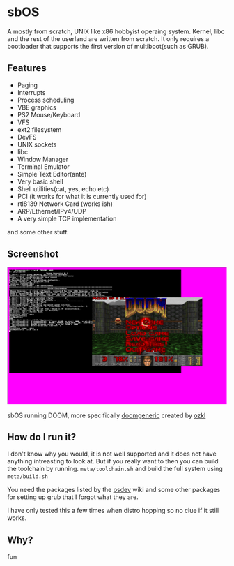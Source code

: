 # sbOS

A mostly from scratch, UNIX like x86 hobbyist operaing system. Kernel,
libc and the rest of the userland are written from scratch. It only
requires a bootloader that supports the first version of multiboot(such
as GRUB).

## Features

* Paging
* Interrupts
* Process scheduling
* VBE graphics
* PS2 Mouse/Keyboard
* VFS
* ext2 filesystem
* DevFS
* UNIX sockets
* libc
* Window Manager
* Terminal Emulator
* Simple Text Editor(ante)
* Very basic shell
* Shell utilities(cat, yes, echo etc)
* PCI (it works for what it is currently used for)
* rtl8139 Network Card (works ish)
* ARP/Ethernet/IPv4/UDP
* A very simple TCP implementation

and some other stuff.

## Screenshot

![sbOS running DOOM](doom.png "sbOS running DOOM")

sbOS running DOOM, more specifically [doomgeneric](https://github.com/ozkl/doomgeneric) created by [ozkl](https://github.com/ozkl)

## How do I run it?

I don't know why you would, it is not well supported and it does not
have anything intreasting to look at. But if you really want to then you
can build the toolchain by running.
`meta/toolchain.sh`
and build the full system using
`meta/build.sh`

You need the packages listed by the
[osdev](https://wiki.osdev.org/GCC_Cross-Compiler#Installing_Dependencies)
wiki and some other packages for setting up grub that I forgot what they
are.

I have only tested this a few times when distro hopping so no clue if it
still works.

## Why?

fun
